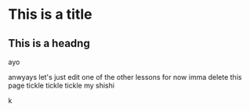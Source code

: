 
# This is a title
## This is a headng

ayo

anwyays let's just edit one of the other lessons for now
imma delete this page
tickle tickle tickle my shishi


k
